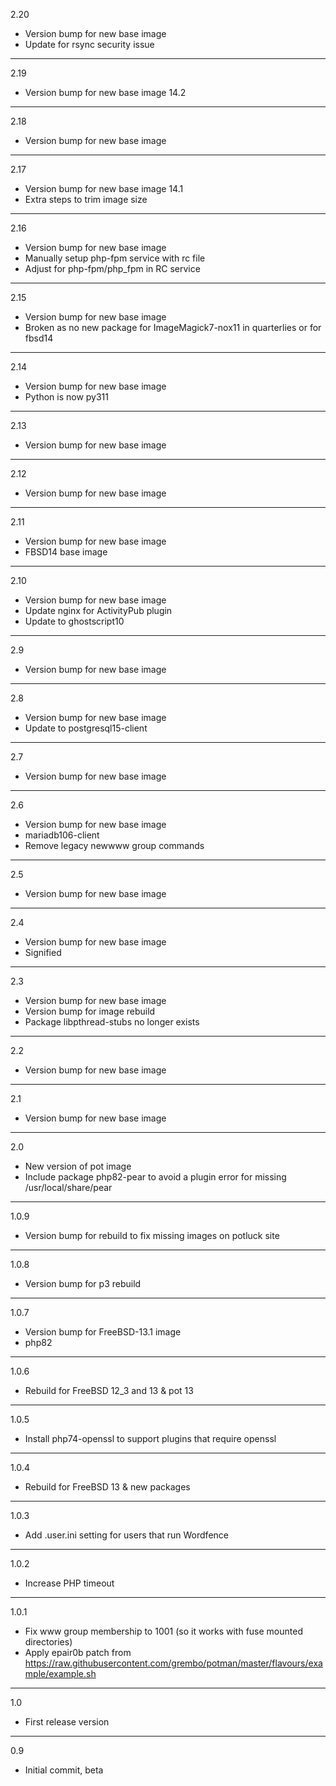 2.20

* Version bump for new base image
* Update for rsync security issue

---

2.19

* Version bump for new base image 14.2

---

2.18

* Version bump for new base image

---

2.17

* Version bump for new base image 14.1
* Extra steps to trim image size

---

2.16

* Version bump for new base image
* Manually setup php-fpm service with rc file
* Adjust for php-fpm/php_fpm in RC service

---

2.15

* Version bump for new base image
* Broken as no new package for ImageMagick7-nox11 in quarterlies or for fbsd14

---

2.14

* Version bump for new base image
* Python is now py311

---

2.13

* Version bump for new base image

---

2.12

* Version bump for new base image

---

2.11

* Version bump for new base image
* FBSD14 base image

---

2.10

* Version bump for new base image
* Update nginx for ActivityPub plugin
* Update to ghostscript10

---

2.9

* Version bump for new base image

---

2.8

* Version bump for new base image
* Update to postgresql15-client

---

2.7

* Version bump for new base image

---

2.6

* Version bump for new base image
* mariadb106-client
* Remove legacy newwww group commands

---

2.5

* Version bump for new base image

---

2.4

* Version bump for new base image
* Signified

---

2.3

* Version bump for new base image
* Version bump for image rebuild
* Package libpthread-stubs no longer exists

---

2.2

* Version bump for new base image

---

2.1

* Version bump for new base image

---

2.0

* New version of pot image
* Include package php82-pear to avoid a plugin error for missing /usr/local/share/pear

---

1.0.9

* Version bump for rebuild to fix missing images on potluck site

---

1.0.8

* Version bump for p3 rebuild

---

1.0.7

* Version bump for FreeBSD-13.1 image
* php82

---

1.0.6

* Rebuild for FreeBSD 12_3 and 13 & pot 13

---

1.0.5

* Install php74-openssl to support plugins that require openssl

---

1.0.4

* Rebuild for FreeBSD 13 & new packages

---

1.0.3

* Add .user.ini setting for users that run Wordfence

---

1.0.2

* Increase PHP timeout

---

1.0.1

* Fix www group membership to 1001 (so it works with fuse mounted directories)
* Apply epair0b patch from https://raw.githubusercontent.com/grembo/potman/master/flavours/example/example.sh

---

1.0

* First release version

---

0.9

* Initial commit, beta

